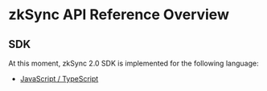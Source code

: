 # zkSync API Reference Overview

## SDK

At this moment, zkSync 2.0 SDK is implemented for the following language:

- [JavaScript / TypeScript](./sdk/js)
